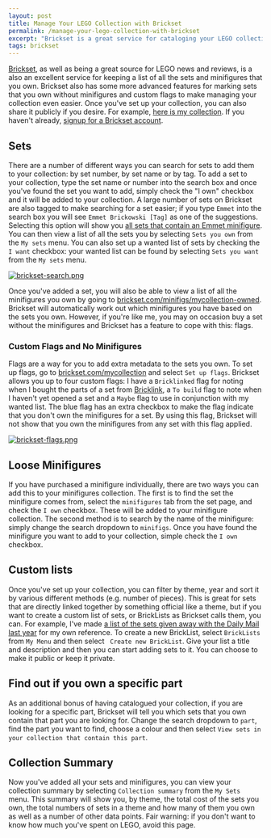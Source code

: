 ```yaml
---
layout: post
title: Manage Your LEGO Collection with Brickset
permalink: /manage-your-lego-collection-with-brickset
excerpt: "Brickset is a great service for cataloging your LEGO collection. This guide will show you how to use all the main features to keep an up-to-date list of the sets and minifigures you own."
tags: brickset
---
```


[Brickset](http://brickset.com/), as well as being a great source for LEGO news and reviews, is a also an excellent service for keeping a list of all the sets and minifigures that you own. Brickset also has some more advanced features for marking sets that you own without minifigures and custom flags to make managing your collection even easier. Once you've set up your collection, you can also share it publicly if you desire. For example, [here is my collection](http://brickset.com/sets/ownedby-rmlewisuk). If you haven't already, [signup for a Brickset account](http://brickset.com/signup).

## Sets
There are a number of different ways you can search for sets to add them to your collection: by set number, by set name or by tag. To add a set to your collection, type the set name or number into the search box and once you've found the set you want to add, simply check the "I own" checkbox and it will be added to your collection. A large number of sets on Brickset are also tagged to make searching for a set easier; if you type `Emmet` into the search box you will see `Emmet Brickowski [Tag]` as one of the suggestions. Selecting this option will show you [all sets that contain an Emmet minifigure](http://brickset.com/sets/tag-Emmet-Brickowski). You can then view a list of all the sets you by selecting `Sets you own` from the `My sets` menu. You can also set up a wanted list of sets by checking the `I want` checkbox: your wanted list can be found by selecting `Sets you want` from the `My sets` menu. 

[![brickset-search.png](http://studshq.s3.amazonaws.com/brickset-search.png)](http://studshq.s3.amazonaws.com/brickset-search.png)

Once you've added a set, you will also be able to view a list of all the minifigures you own by going to [brickset.com/minifigs/mycollection-owned](http://brickset.com/minifigs/mycollection-owned). Brickset will automatically work out which minifigures you have based on the sets you own. However, if you're like me, you may on occasion buy a set without the minifigures and Brickset has a feature to cope with this: flags.

### Custom Flags and No Minifigures

Flags are a way for you to add extra metadata to the sets you own. To set up flags, go to [brickset.com/mycollection](http://brickset.com/mycollection) and select `Set up flags`. Brickset allows you up to four custom flags: I have a `Bricklinked` flag for noting when I bought the parts of a set from [Bricklink](https://www.bricklink.com/), a `To build` flag to note when I haven't yet opened a set and a `Maybe` flag to use in conjunction with my wanted list. The blue flag has an extra checkbox to make the flag indicate that you don't own the minifigures for a set. By using this flag, Brickset will not show that you own the minifigures from any set with this flag applied.

[![brickset-flags.png](http://studshq.s3.amazonaws.com/brickset-flags.png)](http://studshq.s3.amazonaws.com/brickset-flags.png)

## Loose Minifigures

If you have purchased a minifigure individually, there are two ways you can add this to your minifigures collection. The first is to find the set the minifigure comes from, select the `minifigures` tab from the set page, and check the `I own` checkbox. These will be added to your minifigure collection. The second method is to search by the name of the minifigure: simply change the search dropdown to `minifigs`. Once you have found the minifigure you want to add to your collection, simple check the  `I own` checkbox.

## Custom lists

Once you've set up your collection, you can filter by theme, year and sort it by various different methods (e.g. number of pieces). This is great for sets that are directly linked together by something official like a theme, but if you want to create a custom list  of sets, or BrickLists as Brickset calls them, you can. For example, I've made [a list of the sets given away with the Daily Mail last year](http://brickset.com/sets/list-12524) for my own reference. To create a new BrickList, select `BrickLists` from `My Menu` and then select ` Create new BrickList`. Give your list a title and description and then you can start adding sets to it. You can choose to make it public or keep it private.

## Find out if you own a specific part

As an additional bonus of having catalogued your collection, if you are looking for a specific part, Brickset will tell you which sets that you own contain that part you are looking for. Change the search dropdown to `part`, find the part you want to find, choose a colour and then select `View sets in your collection that contain this part`.

## Collection Summary

Now you've added all your sets and minifigures, you can view your collection summary by selecting `Collection summary` from the `My Sets` menu. This summary will show you, by theme, the total cost of the sets you own, the total numbers of sets in a theme and how many of them you own as well as a number of other data points. Fair warning: if you don't want to know how much you've spent on LEGO, avoid this page.

